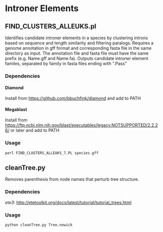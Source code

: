 # Introner Elements

## FIND_CLUSTERS_ALLEUKS.pl

Identifies candidate introner elements in a species by clustering introns based on sequence and length similarity and filtering paralogs. Requires a genome annotation in gff format and corresponding fasta file in the same directory as input. The annotation file and fasta file must have the same prefix (e.g. Name.gff and Name.fa). Outputs candidate introner element familes, separated by family in fasta files ending with ".Pass"

### Dependencies

#### Diamond
Install from https://github.com/bbuchfink/diamond and add to PATH

#### Megablast
Install from https://ftp.ncbi.nlm.nih.gov/blast/executables/legacy.NOTSUPPORTED/2.2.26/ or later and add to PATH


### Usage

```
perl FIND_CLUSTERS_ALLEUKS_7.PL species.gff
```


## cleanTree.py
Removes parenthesis from node names that perturb tree structure.

### Dependencies

*ete3*: http://etetoolkit.org/docs/latest/tutorial/tutorial_trees.html

### Usage
```
python cleanTree.py Tree.newick
```
